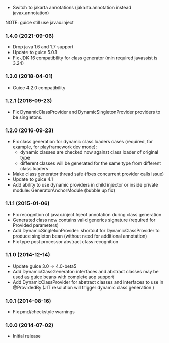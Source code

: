 * Switch to jakarta annotations (jakarta.annotation instead javax.annotation)

NOTE: guice still use javax.inject

### 1.4.0 (2021-09-06)
* Drop java 1.6 and 1.7 support
* Update to guice 5.0.1
* Fix JDK 16 compatibility for class generator (min required javassist is 3.24)

### 1.3.0 (2018-04-01)
* Guice 4.2.0 compatibility 

### 1.2.1 (2016-09-23)
* Fix DynamicClassProvider and DynamicSingletonProvider providers to be singletons.

### 1.2.0 (2016-09-23)
* Fix class generation for dynamic class loaders cases (required, for example, for playframework dev mode):
    - dynamic classes are checked now against class loader of original type
    - different classes will be generated for the same type from different class loaders
* Make class generator thread safe (fixes concurrent provider calls issue) 
* Update to guice 4.1
* Add ability to use dynamic providers in child injector or inside private module: GeneratorAnchorModule (bubble up fix)

### 1.1.1 (2015-01-06)
* Fix recognition of javax.inject.Inject annotation during class generation
* Generated class now contains valid generics signature (required for Provided parameters)
* Add DynamicSingletonProvider: shortcut for DynamicClassProvider to produce singleton bean (without need for additional annotation)
* Fix type post processor abstract class recognition

### 1.1.0 (2014-12-14)
* Update guice 3.0 -> 4.0-beta5
* Add DynamicClassGenerator: interfaces and abstract classes may be used as guice beans with complete aop support
* Add DynamicClassProvider for abstract classes and interfaces to use in @ProvidedBy (JIT resolution will trigger dynamic class generation )

### 1.0.1 (2014-08-16)
* Fix pmd/checkstyle warnings

### 1.0.0 (2014-07-02)
* Initial release
